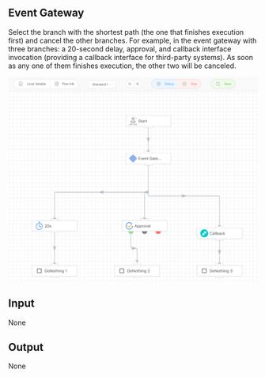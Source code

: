 ## Event Gateway

Select the branch with the shortest path (the one that finishes execution first) and cancel the other branches. For example, in the event gateway with three branches: a 20-second delay, approval, and callback interface invocation (providing a callback interface for third-party systems). As soon as any one of them finishes execution, the other two will be canceled.

<img src="./img/event_gateway.png" alt="image-20241007193730060" style="zoom:50%;" />



## Input

None



## Output

None